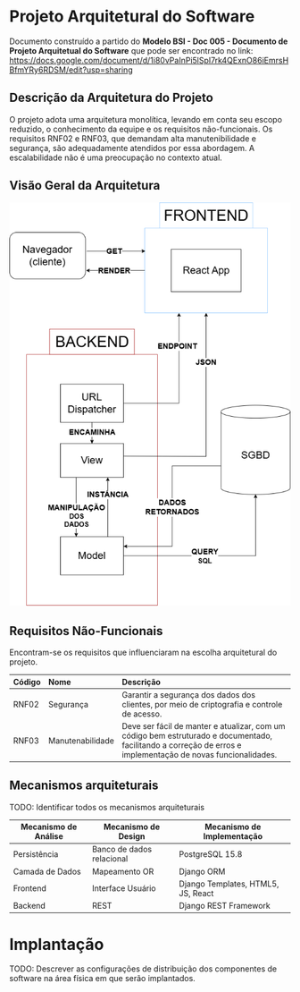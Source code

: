 # Projeto Arquitetural do Software

Documento construído a partido do **Modelo BSI - Doc 005 - Documento de Projeto Arquitetual do Software** que pode ser encontrado no
link: https://docs.google.com/document/d/1i80vPaInPi5lSpI7rk4QExnO86iEmrsHBfmYRy6RDSM/edit?usp=sharing

## Descrição da Arquitetura do Projeto

O projeto adota uma arquitetura monolítica, levando em conta seu escopo reduzido, o conhecimento da equipe e os requisitos não-funcionais. Os requisitos RNF02 e RNF03, que demandam alta manutenibilidade e segurança, são adequadamente atendidos por essa abordagem. A escalabilidade não é uma preocupação no contexto atual.

## Visão Geral da Arquitetura

![Arquitetura CVV Light](images/cvv-arquitetura-light.png)


## Requisitos Não-Funcionais

Encontram-se os requisitos que influenciaram na escolha arquitetural do projeto.


| Código | Nome             | Descrição                                                                                                                                                        |
| :------ | :--------------- | :----------------------------------------------------------------------------------------------------------------------------------------------------------------- |
| RNF02   | Segurança       | Garantir a segurança dos dados dos clientes, por meio de criptografia e controle de acesso.                                                                       |
| RNF03   | Manutenabilidade | Deve ser fácil de manter e atualizar, com um código bem estruturado e documentado, facilitando a correção de erros e implementação de novas funcionalidades. |

## Mecanismos arquiteturais

TODO: Identificar todos os mecanismos arquiteturais

| Mecanismo de Análise | Mecanismo de Design  | Mecanismo de Implementação |
| -------------------- | -------------------- | -------------------------- |
| Persistência         | Banco de dados relacional | PostgreSQL 15.8      |
| Camada de Dados      | Mapeamento OR             | Django ORM            |
| Frontend  | Interface Usuário | Django Templates, HTML5, JS, React |
| Backend              | REST                  | Django REST Framework     |

# Implantação

TODO: Descrever as configurações de distribuição dos componentes de software na área física em que serão implantados.
